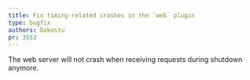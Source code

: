 ```yaml
---
title: Fix timing-related crashes in the `web` plugin
type: bugfix
authors: Dakostu
pr: 3553
---
```


The web server will not crash when receiving requests during shutdown anymore.
